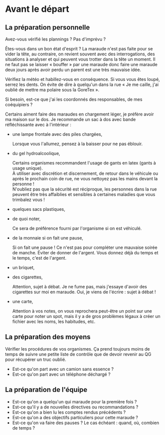 # Avant le départ

## La préparation personnelle

Avez-vous vérifié les plannings ? Pas d'imprévu ?

Êtes-vous dans un bon état d'esprit ?
La maraude n'est pas faite pour se vider la tête, au contraire, on revient souvent avec des interrogations, des situations à analyser et qui peuvent vous trotter dans la tête un moment.
Il ne faut pas se laisser « bouffer » par une maraude donc faire une maraude deux jours après avoir perdu un parent est une très mauvaise idée.

Vérifiez la météo et habillez-vous en conséquence.
Si vous vous êtes loupé, serrez les dents.
On évite de dire à quelqu'un dans la rue « Je me caille, j'ai oublié de mettre ma polaire sous la GoreTex ».

Si besoin, est-ce que j'ai les coordonnés des responsables, de mes coéquipiers ?

Certains aiment faire des maraudes en chargement léger, je préfère avoir ma maison sur le dos.
Je recommande un sac à dos avec bande réfléchissante avec à l'intérieur :

- une lampe frontale avec des piles chargées,

  Lorsque vous l'allumez, pensez à la baisser pour ne pas éblouir.

- du gel hydroalcoolique,

  Certains organismes recommandent l'usage de gants en latex (gants à usage unique).  
  À utiliser avec discrétion et discernement, de retour dans le véhicule ou après le prochain coin de rue, ne vous nettoyez pas les mains devant la personne !  
  N'oubliez pas que la sécurité est réciproque, les personnes dans la rue peuvent être très affaiblies et sensibles à certaines maladies que vous trimbalez vous !

- quelques sacs plastiques,

- de quoi noter,

  Ce sera de préférence fourni par l'organisme si on est véhiculé.

- de la monnaie si on fait une pause,

  Si on fait une pause ! Ce n'est pas pour compléter une mauvaise soirée de manche. Éviter de donner de l'argent. Vous donnez déjà du temps et le temps, c'est de l'argent.

- un briquet,

- des cigarettes,

  Attention, sujet à débat. Je ne fume pas, mais j'essaye d'avoir des cigarettes sur moi en maraude. Oui, je viens de l'écrire : sujet à débat !

- une carte,

  Attention à vos notes, on vous reprochera peut-être un point sur une carte pour noter un spot, mais il y a de gros problèmes légaux à créer un fichier avec les noms, les habitudes, etc.

## La préparation des moyens

Vérifier les procédures de vos organismes. Ça prend toujours moins de temps de suivre une petite liste de contrôle que de devoir revenir au QG pour récupérer un truc oublié.

- Est-ce qu'on part avec un camion sans essence ?
- Est-ce qu'on part avec un téléphone déchargé ?

## La préparation de l'équipe

- Est-ce qu'on a quelqu'un qui maraude pour la première fois ?
- Est-ce qu'il y a de nouvelles directives ou recommandations ?
- Est-ce qu'on a bien lu les comptes rendus précédents ?
- Est-ce qu'on a des objectifs particuliers pour cette maraude ?
- Est-ce qu'on va faire des pauses ? Le cas échéant : quand, où, combien de temps ?
